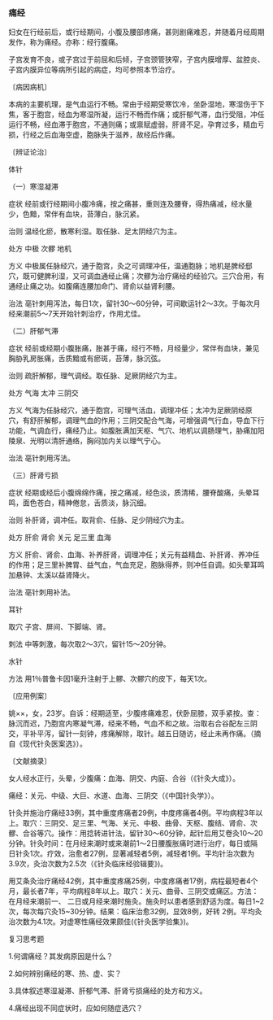 ### 痛经

妇女在行经前后，或行经期间，小腹及腰部疼痛，甚则剧痛难忍，并随着月经周期发作，称为痛经。亦称：经行腹痛。

子宫发育不良，或子宫过于前屈和后倾，子宫颈管狭窄，子宫内膜增厚、盆腔炎、子宫内膜异位等病所引起的病症，均可参照本节治疗。

〔病因病机〕

本病的主要机理，是气血运行不畅。常由于经期受寒饮冷，坐卧湿地，寒湿伤于下焦，客于胞宫，经血为寒湿所凝，运行不畅而作痛；或肝郁气滞，血行受阻，冲任运行不畅，经血滞于胞宫，不通则痛；或禀赋虚弱，肝肾不足。孕育过多，精血亏损，行经之后血海空虚，胞脉失于滋养，故经后作痛。

〔辨证论治〕

体针

（一）寒湿凝滞

症状  经前或行经期间小腹冷痛，按之痛甚，重则连及腰脊，得热痛减，经水量少，色黯，常伴有血块，苔薄白，脉沉紧。

治则  温经化瘀，散寒利湿。取任脉、足太阴经穴为主。

处方  中极  次髎  地机

方义  中极属任脉经穴，通于胞宫，灸之可调理冲任，温通胞脉；地机是脾经郄穴，既可健脾利湿，又可调血通经止痛；次髎为治疗痛经的经验穴。三穴合用，有通经止痛之功。如腹痛连腰加命门、肾俞以益肾利腰。

治法  亳针刺用泻法，每日1次，留针30～60分钟，可间歇运针2～3次。于每次月经来潮前5～7天开始针刺治疗，作用尤佳。

（二）肝郁气滞

症状  经前或经期小腹胀痛，胀甚于痛，经行不畅，月经量少，常伴有血块，兼见胸胁乳房胀痛，舌质黯或有瘀斑，苔薄，脉沉弦。

治则  疏肝解郁，理气调经。取任脉、足厥阴经穴为主。

处方  气海  太冲  三阴交

方义  气海为任脉经穴，通于胞宫，可理气活血，调理冲任；太冲为足厥阴经原穴，有舒肝解郁，调理气血的作用；三阴交配合气海，可增强调气行血，导血下行功能，气调血行，痛经乃止。如腹胀满加天枢、气穴、地机以调肠理气，胁痛加阳陵泉、光明以清肝通络，胸闷加内关以理气宁心。

治法  亳针刺用泻法。

（三）肝肾亏损

症状  经期或经后小腹绵绵作痛，按之痛减，经色淡，质清稀，腰脊酸痛，头晕耳鸣，面色苍白，精神倦怠，舌质淡，脉沉细。

治则  补肝肾，调冲任。取背俞、任脉、足少阴经穴为主。

处方  肝俞  肾俞  关元  足三里  血海

方义  肝俞、肾俞、血海、补养肝肾，调理冲任；关元有益精血、补肝肾、养冲任的作用；足三里补脾胃、益气血，气血充足，胞脉得养，则冲任自调。如头晕耳鸣加悬钟、太溪以益肾降火。

治法  亳针刺用补法。

耳针

取穴  子宫、屏间、下脚端、肾。

刺法  中等刺激，每次取2～3穴，留针15～20分钟。

水针

方法  用1％普鲁卡因1毫升注射于上髎、次髎穴的皮下，每天1次。

〔应用例案〕

姚××，女，23岁。自诉：经期适至，少腹疼痛难忍，伏卧屈膝，双手紧按。查：脉沉而迟，乃胞宫内寒凝气滞，经来不畅，气血不和之故。治取右合谷配左三阴交，平补平泻，留针一刻钟，疼痛解除，取针。越五日随访，经止未再作痛。（摘自《现代针灸医案选》）。

〔文献摘录〕

女人经水正行，头晕，少腹痛：血海、阴交、内庭、合谷（《针灸大成》）。

痛经：关元、中级、大巨、水道、血海、三阴交（《中国针灸学》）。

针灸并施治疗痛经33例，其中重度疼痛者29例，中度疼痛者4例。平均病程3年以上。取穴：三阴交、足三里、气海、关元、中极、曲骨、天枢、腹结、肾俞、次髎、合谷等穴。操作：用捻转进针法，留针30～60分钟，起针后用艾卷灸10～20分钟。针灸时间：在月经来潮时或来潮前1～2日腰腹胀痛时进行治疗，每日或隔日针灸1次。疗效，治愈者27例，显著减轻者5例，减轻者1例。平均针治次数为3.9次，灸治次数为2.5次（《针灸临床经验辑要》)。

用艾条灸治疗痛经42例，其中重度疼痛25例，中度疼痛者17例，病程最短者4个月，最长者7年，平均病程8年以上。取穴：关元、曲骨、三阴交或痛区。方法：在月经来潮前一、 二日或月经来潮时施灸。施灸时以患者感到舒适为度。每日1~2次，每次每穴灸15~30分钟。结果：临床治愈32例，显效8例，好转
2例。平均灸治次数为4.1次。对虚寒性痛经效果颇佳(《针灸医学验集》)。

复习思考题

1.何谓痛经？其发病原因是什么？

2.如何辨别痛经的寒、热、虚、实？

3.具体叙述寒湿凝滞、肝郁气滞、肝肾亏损痛经的处方和方义。

4.痛经出现不同症状时，应如何随症选穴？
